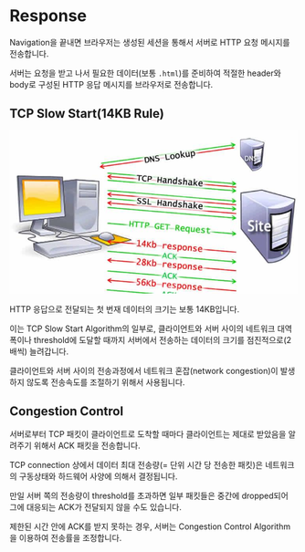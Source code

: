 # Response

Navigation을 끝내면 브라우저는 생성된 세션을 통해서 서버로 HTTP 요청 메시지를 전송합니다.

서버는 요청을 받고 나서 필요한 데이터(보통 `.html`)를 준비하여 적절한 header와 body로 구성된 HTTP 응답 메시지를 브라우저로 전송합니다.

## TCP Slow Start(14KB Rule)

![TCP Slow Start](../image/tcp_slow_start.jpg)

HTTP 응답으로 전달되는 첫 번재 데이터의 크기는 보통 14KB입니다.

이는 TCP Slow Start Algorithm의 일부로, 클라이언트와 서버 사이의 네트워크 대역폭이나 threshold에 도달할 때까지 서버에서 전송하는 데이터의 크기를 점진적으로(2배씩) 늘려갑니다.

클라이언트와 서버 사이의 전송과정에서 네트워크 혼잡(network congestion)이 발생하지 않도록 전송속도를 조절하기 위해서 사용됩니다.

## Congestion Control

서버로부터 TCP 패킷이 클라이언트로 도착할 때마다 클라이언트는 제대로 받았음을 알려주기 위해서 ACK 패킷을 전송합니다.

TCP connection 상에서 데이터 최대 전송량(= 단위 시간 당 전송한 패킷)은 네트워크의 구동상태와 하드웨어 사양에 의해서 결정됩니다.

만일 서버 쪽의 전송량이 threshold를 초과하면 일부 패킷들은 중간에 dropped되어 그에 대응되는 ACK가 전달되지 않을 수도 있습니다.

제한된 시간 안에 ACK를 받지 못하는 경우, 서버는 Congestion Control Algorithm을 이용하여 전송률을 조정합니다.
